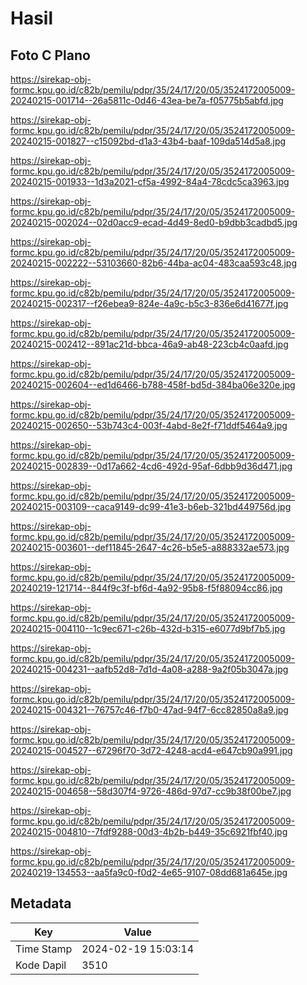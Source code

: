 # Hasil

## Foto C Plano

https://sirekap-obj-formc.kpu.go.id/c82b/pemilu/pdpr/35/24/17/20/05/3524172005009-20240215-001714--26a5811c-0d46-43ea-be7a-f05775b5abfd.jpg

https://sirekap-obj-formc.kpu.go.id/c82b/pemilu/pdpr/35/24/17/20/05/3524172005009-20240215-001827--c15092bd-d1a3-43b4-baaf-109da514d5a8.jpg

https://sirekap-obj-formc.kpu.go.id/c82b/pemilu/pdpr/35/24/17/20/05/3524172005009-20240215-001933--1d3a2021-cf5a-4992-84a4-78cdc5ca3963.jpg

https://sirekap-obj-formc.kpu.go.id/c82b/pemilu/pdpr/35/24/17/20/05/3524172005009-20240215-002024--02d0acc9-ecad-4d49-8ed0-b9dbb3cadbd5.jpg

https://sirekap-obj-formc.kpu.go.id/c82b/pemilu/pdpr/35/24/17/20/05/3524172005009-20240215-002222--53103660-82b6-44ba-ac04-483caa593c48.jpg

https://sirekap-obj-formc.kpu.go.id/c82b/pemilu/pdpr/35/24/17/20/05/3524172005009-20240215-002317--f26ebea9-824e-4a9c-b5c3-836e6d41677f.jpg

https://sirekap-obj-formc.kpu.go.id/c82b/pemilu/pdpr/35/24/17/20/05/3524172005009-20240215-002412--891ac21d-bbca-46a9-ab48-223cb4c0aafd.jpg

https://sirekap-obj-formc.kpu.go.id/c82b/pemilu/pdpr/35/24/17/20/05/3524172005009-20240215-002604--ed1d6466-b788-458f-bd5d-384ba06e320e.jpg

https://sirekap-obj-formc.kpu.go.id/c82b/pemilu/pdpr/35/24/17/20/05/3524172005009-20240215-002650--53b743c4-003f-4abd-8e2f-f71ddf5464a9.jpg

https://sirekap-obj-formc.kpu.go.id/c82b/pemilu/pdpr/35/24/17/20/05/3524172005009-20240215-002839--0d17a662-4cd6-492d-95af-6dbb9d36d471.jpg

https://sirekap-obj-formc.kpu.go.id/c82b/pemilu/pdpr/35/24/17/20/05/3524172005009-20240215-003109--caca9149-dc99-41e3-b6eb-321bd449756d.jpg

https://sirekap-obj-formc.kpu.go.id/c82b/pemilu/pdpr/35/24/17/20/05/3524172005009-20240215-003601--def11845-2647-4c26-b5e5-a888332ae573.jpg

https://sirekap-obj-formc.kpu.go.id/c82b/pemilu/pdpr/35/24/17/20/05/3524172005009-20240219-121714--844f9c3f-bf6d-4a92-95b8-f5f88094cc86.jpg

https://sirekap-obj-formc.kpu.go.id/c82b/pemilu/pdpr/35/24/17/20/05/3524172005009-20240215-004110--1c9ec671-c26b-432d-b315-e6077d9bf7b5.jpg

https://sirekap-obj-formc.kpu.go.id/c82b/pemilu/pdpr/35/24/17/20/05/3524172005009-20240215-004231--aafb52d8-7d1d-4a08-a288-9a2f05b3047a.jpg

https://sirekap-obj-formc.kpu.go.id/c82b/pemilu/pdpr/35/24/17/20/05/3524172005009-20240215-004321--76757c46-f7b0-47ad-94f7-6cc82850a8a9.jpg

https://sirekap-obj-formc.kpu.go.id/c82b/pemilu/pdpr/35/24/17/20/05/3524172005009-20240215-004527--67296f70-3d72-4248-acd4-e647cb90a991.jpg

https://sirekap-obj-formc.kpu.go.id/c82b/pemilu/pdpr/35/24/17/20/05/3524172005009-20240215-004658--58d307f4-9726-486d-97d7-cc9b38f00be7.jpg

https://sirekap-obj-formc.kpu.go.id/c82b/pemilu/pdpr/35/24/17/20/05/3524172005009-20240215-004810--7fdf9288-00d3-4b2b-b449-35c6921fbf40.jpg

https://sirekap-obj-formc.kpu.go.id/c82b/pemilu/pdpr/35/24/17/20/05/3524172005009-20240219-134553--aa5fa9c0-f0d2-4e65-9107-08dd681a645e.jpg


## Metadata

| Key        | Value               |
| ---------- | ------------------- |
| Time Stamp | 2024-02-19 15:03:14 |
| Kode Dapil | 3510                |



